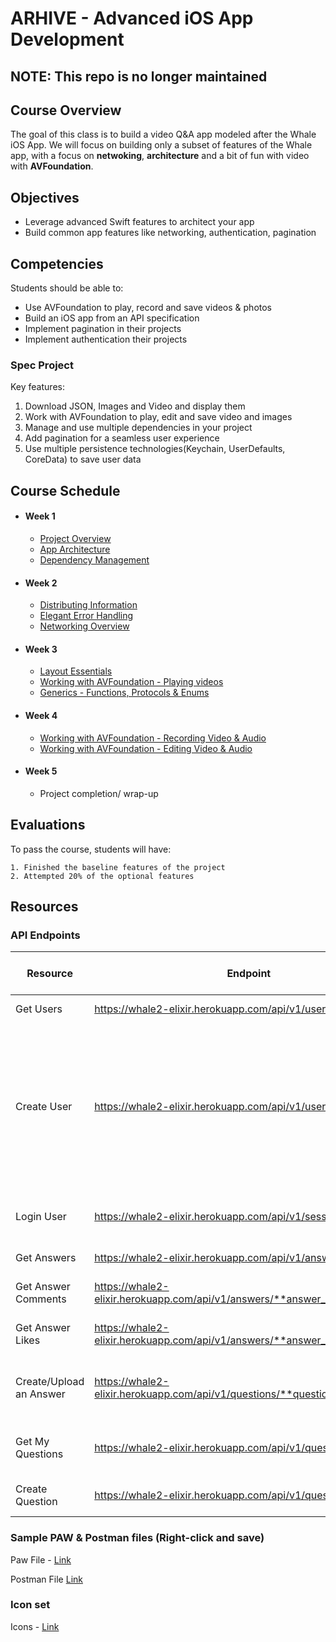 # ARHIVE - Advanced iOS App Development

## NOTE: This repo is no longer maintained

## Course Overview

The goal of this class is to build a video Q&A app modeled after the Whale iOS App. We will focus on building only a subset of features of the Whale app, with a focus on **netwoking**, **architecture** and a bit of fun with video with **AVFoundation**. 

## Objectives

- Leverage advanced Swift features to architect your app
- Build common app features like networking, authentication, pagination

## Competencies

Students should be able to:

- Use AVFoundation to play, record and save videos & photos
- Build an iOS app from an API specification
- Implement pagination in their projects
- Implement authentication their projects



### Spec Project

Key features:
1. Download JSON, Images and Video and display them
2. Work with AVFoundation to play, edit and save video and images
3. Manage and use multiple dependencies in your project
4. Add pagination for a seamless user experience
5. Use multiple persistence technologies(Keychain, UserDefaults, CoreData) to save user data


## Course Schedule

- #### Week 1
    - [Project Overview](01-Assigned-Project)
    - [App Architecture](02-App-Architecture)
    - [Dependency Management](03-Dependency-Management)
 
- #### Week 2
    - [Distributing Information](05-Distributing-Information)
    - [Elegant Error Handling](00-Error-Handling)
    - [Networking Overview](06-Networking-Overview)
    
- #### Week 3
    - [Layout Essentials](07-Layout-Essentials)
    - [Working with AVFoundation - Playing videos](09-Working-with-AVFoundation-Playing-Videos)
    - [Generics - Functions, Protocols & Enums](08-Generics)

- #### Week 4
    - [Working with AVFoundation - Recording Video & Audio](10-Working-with-AVFoundation-Recording-Video-Audio)
    - [Working with AVFoundation - Editing Video & Audio](11-Working-with-AVFoundation-Editing-Video-Audio)
    
- #### Week 5
    - Project completion/ wrap-up
 
 ## Evaluations
 
To pass the course, students will have:

    1. Finished the baseline features of the project
    2. Attempted 20% of the optional features


 ## Resources
 ### API Endpoints

| Resource                | Endpoint                                                                     | Request Type | URL Parameters                    | Body                                                                                                            | Body Type       | Needs Authorization Header | Description                                                                                                  |
|-------------------------|------------------------------------------------------------------------------|--------------|-----------------------------------|-----------------------------------------------------------------------------------------------------------------|-----------------|----------------------------|--------------------------------------------------------------------------------------------------------------|
| Get Users               | https://whale2-elixir.herokuapp.com/api/v1/users                             | GET          | per_page: Intpage: Int            | -                                                                                                               | JSON            | False                      | Fetches all Users                                                                                            |
| Create User             | https://whale2-elixir.herokuapp.com/api/v1/users                             | POST         | -                                 | email: String first_name: String last_name: String password: String username: String image_url: Optional - File | JSON/ Multipart | False                      | Creates a User. If the image_url is passed in with a file, the profile photo of the user is uploaded as well |
| Login User              | https://whale2-elixir.herokuapp.com/api/v1/sessions                          | POST         | email: String password: String | -                                                                                                               | -               | False                      | Login a User                                                                                                 |
| Get Answers             | https://whale2-elixir.herokuapp.com/api/v1/answers                           | GET          | per_page: Intpage: Int            | -                                                                                                               | -               | True                       | Fetches all Answers                                                                                          |
| Get Answer Comments     | https://whale2-elixir.herokuapp.com/api/v1/answers/**answer_id**/comments    | GET          | per_page: Intpage: Int            | -                                                                                                               | -               | True                       | Fetches all comments for an Answer                                                                           |
| Get Answer Likes        | https://whale2-elixir.herokuapp.com/api/v1/answers/**answer_id**/likes       | GET          | per_page: Intpage: Int            | -                                                                                                               | -               | True                       | Fetches all likes for an Answer                                                                              |
| Create/Upload an Answer | https://whale2-elixir.herokuapp.com/api/v1/questions/**question_id**/answers | POST         | -                                 | video: File thumbnail: File                                                                                     | Multipart       | True                       | Creates an Answer; uploads the answer video and thumbnail                                                    |
| Get My Questions        | https://whale2-elixir.herokuapp.com/api/v1/questions                         | GET          | per_page: Intpage: Int            | -                                                                                                               | -               | True                       | Fetches all questions for a logged in User                                                                   |
| Create Question         | https://whale2-elixir.herokuapp.com/api/v1/questions                         | POST         | -                                 | receiver_id: Intcontent: String                                                                                 | JSON            | True                       | Creates a question for a User(receiver)                                                                      |


### Sample PAW & Postman files (Right-click and save)
Paw File - [Link](Whale.paw)

Postman File [Link](Whale.postman_collection.json)

### Icon set
Icons - [Link](Icons.zip)
